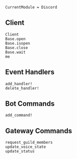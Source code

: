 ```@meta
CurrentModule = Discord
```

## Client

```@docs
Client
Base.open
Base.isopen
Base.close
Base.wait
me
```

## Event Handlers

```@docs
add_handler!
delete_handler!
```

## Bot Commands

```@docs
add_command!
```

## Gateway Commands

```@docs
request_guild_members
update_voice_state
update_status
```
